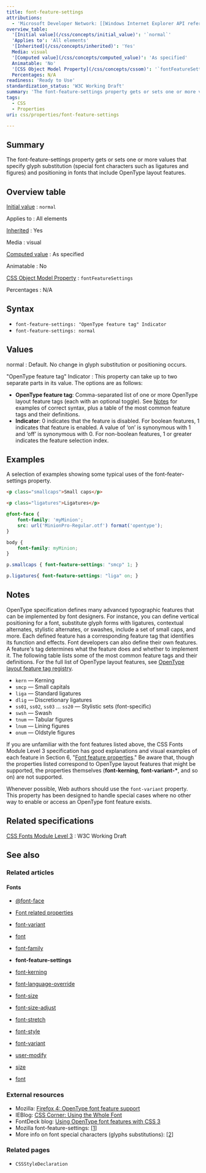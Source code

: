 ```yaml
---
title: font-feature-settings
attributions:
  - 'Microsoft Developer Network: [[Windows Internet Explorer API reference](http://msdn.microsoft.com/en-us/library/ie/hh828809%28v=vs.85%29.aspx) Article]'
overview_table:
  '[Initial value](/css/concepts/initial_value)': '`normal`'
  'Applies to': 'All elements'
  '[Inherited](/css/concepts/inherited)': 'Yes'
  Media: visual
  '[Computed value](/css/concepts/computed_value)': 'As specified'
  Animatable: 'No'
  '[CSS Object Model Property](/css/concepts/cssom)': '`fontFeatureSettings`'
  Percentages: N/A
readiness: 'Ready to Use'
standardization_status: 'W3C Working Draft'
summary: 'The font-feature-settings property gets or sets one or more values that specify glyph substitution (special font characters such as ligatures and figures) and positioning in fonts that include OpenType layout features.'
tags:
  - CSS
  - Properties
uri: css/properties/font-feature-settings

---
```

## Summary

The font-feature-settings property gets or sets one or more values that specify glyph substitution (special font characters such as ligatures and figures) and positioning in fonts that include OpenType layout features.

## Overview table

[Initial value](/css/concepts/initial_value)
:   `normal`

Applies to
:   All elements

[Inherited](/css/concepts/inherited)
:   Yes

Media
:   visual

[Computed value](/css/concepts/computed_value)
:   As specified

Animatable
:   No

[CSS Object Model Property](/css/concepts/cssom)
:   `fontFeatureSettings`

Percentages
:   N/A

## Syntax

-   `font-feature-settings: "OpenType feature tag" Indicator`
-   `font-feature-settings: normal`

## Values

normal
:   Default. No change in glyph substitution or positioning occurs.

"OpenType feature tag" Indicator
:   This property can take up to two separate parts in its value. The options are as follows:

-   **OpenType feature tag**: Comma-separated list of one or more OpenType layout feature tags (each with an optional toggle). See [Notes](/css/properties/font-feature-settings#Notes) for examples of correct syntax, plus a table of the most common feature tags and their definitions.
-   **Indicator**: 0 indicates that the feature is disabled. For boolean features, 1 indicates that feature is enabled. A value of ‘on’ is synonymous with 1 and ‘off’ is synonymous with 0. For non-boolean features, 1 or greater indicates the feature selection index.

## Examples

A selection of examples showing some typical uses of the font-feater-settings property.

``` html
<p class="smallcaps">Small caps</p>

<p class="ligatures">Ligatures</p>
```

``` css
@font-face {
    font-family: 'myMinion';
    src: url('MinionPro-Regular.otf') format('opentype');
}

body {
    font-family: myMinion;
}

p.smallcaps { font-feature-settings: "smcp" 1; }

p.ligatures{ font-feature-settings: "liga" on; }
```

## Notes

OpenType specification defines many advanced typographic features that can be implemented by font designers. For instance, you can define vertical positioning for a font, substitute glyph forms with ligatures, contextual alternates, stylistic alternates, or swashes, include a set of small caps, and more.
 Each defined feature has a corresponding feature tag that identifies its function and effects. Font developers can also define their own features. A feature's tag determines what the feature does and whether to implement it. The following table lists some of the most common feature tags and their definitions.
 For the full list of OpenType layout features, see [OpenType layout feature tag registry](http://go.microsoft.com/fwlink/p/?LinkId=236359).

-   `kern` — Kerning
-   `smcp` — Small capitals
-   `liga` — Standard ligatures
-   `dlig` — Discretionary ligatures
-   `ss01`, `ss02`, `ss03` ... `ss20` — Stylistic sets (font-specific)
-   `swsh` — Swash
-   `tnum` — Tabular figures
-   `lnum` — Lining figures
-   `onum` — Oldstyle figures

If you are unfamiliar with the font features listed above, the CSS Fonts Module Level 3 specification has good explanations and visual examples of each feature in Section 6, "[Font feature properties](http://go.microsoft.com/fwlink/?LinkID=236360)." Be aware that, though the properties listed correspond to OpenType layout features that might be supported, the properties themselves (**font-kerning**, **font-variant-\***, and so on) are not supported.

 Whenever possible, Web authors should use the `font-variant` property. This property has been designed to handle special cases where no other way to enable or access an OpenType font feature exists.

## Related specifications

[CSS Fonts Module Level 3](http://www.w3.org/TR/css3-fonts/#propdef-font-feature-settings)
:   W3C Working Draft

## See also

### Related articles

#### Fonts

-   [@font-face](/css/atrules/@font-face)

-   [Font related properties](/css/fonts)

-   [font-variant](/css/fonts/font-variant)

-   [font](/css/properties/font)

-   [font-family](/css/properties/font-family)

-   **font-feature-settings**

-   [font-kerning](/css/properties/font-kerning)

-   [font-language-override](/css/properties/font-language-override)

-   [font-size](/css/properties/font-size)

-   [font-size-adjust](/css/properties/font-size-adjust)

-   [font-stretch](/css/properties/font-stretch)

-   [font-style](/css/properties/font-style)

-   [font-variant](/css/properties/font-variant)

-   [user-modify](/css/properties/user-modify)

-   [size](/html/attributes/size)

-   [font](/html/elements/font)

### External resources

-   Mozilla: [Firefox 4: OpenType font feature support](http://hacks.mozilla.org/2010/11/firefox-4-font-feature-support/)
-   IEBlog: [CSS Corner: Using the Whole Font](https://blogs.msdn.com/b/ie/archive/2012/01/09/css-corner-using-the-whole-font.aspx?Redirected=true)
-   FontDeck blog: [Using OpenType font features with CSS 3](http://blog.fontdeck.com/post/15777165734/opentype-1)
-   Mozilla font-feature-settings: [[1]](https://developer.mozilla.org/en-US/docs/Web/CSS/font-feature-settings)
-   More info on font special characters (glyphs substitutions): [[2]](http://www.typography.com/fonts/hoefler-text/features/hoefler-text-special-characters)

### Related pages

-   `CSSStyleDeclaration`
